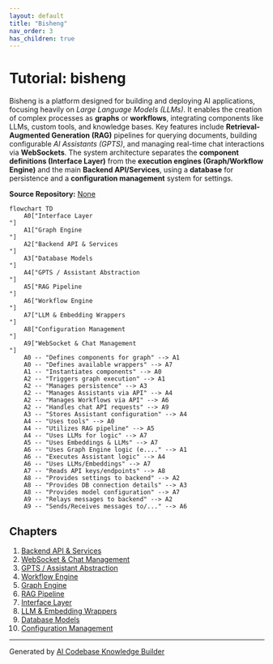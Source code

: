 ```yaml
---
layout: default
title: "Bisheng"
nav_order: 3
has_children: true
---
```


# Tutorial: bisheng

Bisheng is a platform designed for building and deploying AI applications, focusing heavily on _Large Language Models (LLMs)_. It enables the creation of complex processes as **graphs** or **workflows**, integrating components like LLMs, custom tools, and knowledge bases. Key features include **Retrieval-Augmented Generation (RAG)** pipelines for querying documents, building configurable _AI Assistants (GPTS)_, and managing real-time chat interactions via **WebSockets**. The system architecture separates the **component definitions (Interface Layer)** from the **execution engines (Graph/Workflow Engine)** and the main **Backend API/Services**, using a **database** for persistence and a **configuration management** system for settings.

**Source Repository:** [None](None)

```mermaid
flowchart TD
    A0["Interface Layer
"]
    A1["Graph Engine
"]
    A2["Backend API & Services
"]
    A3["Database Models
"]
    A4["GPTS / Assistant Abstraction
"]
    A5["RAG Pipeline
"]
    A6["Workflow Engine
"]
    A7["LLM & Embedding Wrappers
"]
    A8["Configuration Management
"]
    A9["WebSocket & Chat Management
"]
    A0 -- "Defines components for graph" --> A1
    A0 -- "Defines available wrappers" --> A7
    A1 -- "Instantiates components" --> A0
    A2 -- "Triggers graph execution" --> A1
    A2 -- "Manages persistence" --> A3
    A2 -- "Manages Assistants via API" --> A4
    A2 -- "Manages Workflows via API" --> A6
    A2 -- "Handles chat API requests" --> A9
    A3 -- "Stores Assistant configuration" --> A4
    A4 -- "Uses tools" --> A0
    A4 -- "Utilizes RAG pipeline" --> A5
    A4 -- "Uses LLMs for logic" --> A7
    A5 -- "Uses Embeddings & LLMs" --> A7
    A6 -- "Uses Graph Engine logic (e...." --> A1
    A6 -- "Executes Assistant logic" --> A4
    A6 -- "Uses LLMs/Embeddings" --> A7
    A7 -- "Reads API keys/endpoints" --> A8
    A8 -- "Provides settings to backend" --> A2
    A8 -- "Provides DB connection details" --> A3
    A8 -- "Provides model configuration" --> A7
    A9 -- "Relays messages to backend" --> A2
    A9 -- "Sends/Receives messages to/..." --> A6
```

## Chapters

1. [Backend API & Services
   ](01_backend_api___services_.md)
2. [WebSocket & Chat Management
   ](02_websocket___chat_management_.md)
3. [GPTS / Assistant Abstraction
   ](03_gpts___assistant_abstraction_.md)
4. [Workflow Engine
   ](04_workflow_engine_.md)
5. [Graph Engine
   ](05_graph_engine_.md)
6. [RAG Pipeline
   ](06_rag_pipeline_.md)
7. [Interface Layer
   ](07_interface_layer_.md)
8. [LLM & Embedding Wrappers
   ](08_llm___embedding_wrappers_.md)
9. [Database Models
   ](09_database_models_.md)
10. [Configuration Management
    ](10_configuration_management_.md)

---

Generated by [AI Codebase Knowledge Builder](https://github.com/The-Pocket/Tutorial-Codebase-Knowledge)
